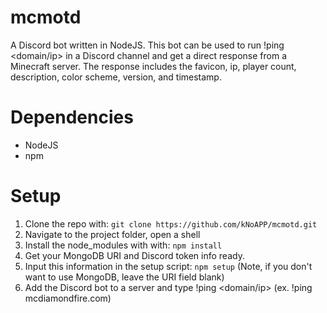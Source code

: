 # mcmotd
A Discord bot written in NodeJS. This bot can be used to run !ping <domain/ip> in a Discord channel and get a direct response from a Minecraft server. 
The response includes the favicon, ip, player count, description, color scheme, version, and timestamp.

# Dependencies
- NodeJS
- npm

# Setup
1. Clone the repo with: `git clone https://github.com/kNoAPP/mcmotd.git`
2. Navigate to the project folder, open a shell
3. Install the node_modules with with: `npm install`
4. Get your MongoDB URI and Discord token info ready.
5. Input this information in the setup script: `npm setup` (Note, if you don't want to use MongoDB, leave the URI field blank)
6. Add the Discord bot to a server and type !ping <domain/ip> (ex. !ping mcdiamondfire.com)
